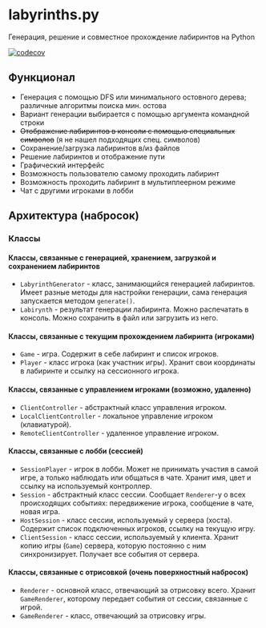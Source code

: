 # labyrinths.py
Генерация, решение и совместное прохождение лабиринтов на Python

[![codecov](https://codecov.io/github/Dliwk/labyrinths-py/graph/badge.svg?token=XadHp4cYfA)](https://codecov.io/github/Dliwk/labyrinths-py)

## Функционал
- Генерация с помощью DFS или минимального остовного дерева; различные алгоритмы поиска мин. остова
- Вариант генерации выбирается с помощью аргумента командной строки
- ~~Отображение лабиринтов в консоли с помощью специальных символов~~ (я не нашел подходящих спец. символов)
- Сохранение/загрузка лабиринтов в/из файлов
- Решение лабиринтов и отображение пути
- Графический интерфейс
- Возможность пользователю самому проходить лабиринт
- Возможность проходить лабиринт в мультиплеерном режиме
- Чат с другими игроками в лобби

## Архитектура (набросок)

### Классы

#### Классы, связанные с генерацией, хранением, загрузкой и сохранением лабиринтов
- `LabyrinthGenerator` - класс, занимающийся генерацией лабиринтов. Имеет разные методы для настройки генерации, сама генерация запускается методом `generate()`.
- `Labirynth` - результат генерации лабиринта. Можно распечатать в консоль. Можно сохранить в файл или загрузить из него.

#### Классы, связанные с текущим прохождением лабиринта (игроками)
- `Game` - игра. Содержит в себе лабиринт и список игроков.
- `Player` - класс игрока (как участник игры). Хранит свои координаты в лабиринте и ссылку на сессионного игрока.

#### Классы, связанные с управлением игроками (возможно, удаленно)
- `ClientController` - абстрактный класс управления игроком.
- `LocalClientController` - локальное управление игроком (клавиатурой).
- `RemoteClientController` - удаленное управление игроком.

#### Классы, связанные с лобби (сессией)
- `SessionPlayer` - игрок в лобби. Может не принимать участия в самой игре, а только наблюдать или общаться в чате. Хранит имя, цвет и ссылку на используемый контроллер.
- `Session` - абстрактный класс сессии. Сообщает `Renderer`-у о всех происходящих событиях: передвижение игрока, сообщение в чате, новая игра.
- `HostSession` - класс сессии, используемый у сервера (хоста). Содержит список подключенных игроков, ссылку на текущую игру.
- `ClientSession` - класс сессии, используемый у клиента. Хранит копию игры (`Game`) сервера, которую постоянно с ним синхронизирует. Получает все события от сервера.

#### Классы, связанные с отрисовкой (очень поверхностный набросок)
- `Renderer` - основной класс, отвечающий за отрисовку всего. Хранит `GameRenderer`, которому передает события от сессии, связанные с игрой.
- `GameRenderer` - класс, отвечающий за отрисовку игры.
